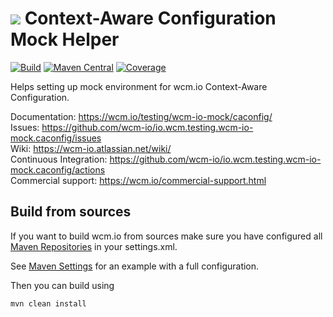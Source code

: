 <img src="https://wcm.io/images/favicon-16@2x.png"/> Context-Aware Configuration Mock Helper
======
[![Build](https://github.com/wcm-io/io.wcm.testing.wcm-io-mock.caconfig/workflows/Build/badge.svg?branch=develop)](https://github.com/wcm-io/io.wcm.testing.wcm-io-mock.caconfig/actions?query=workflow%3ABuild+branch%3Adevelop)
[![Maven Central](https://img.shields.io/maven-central/v/io.wcm/io.wcm.testing.wcm-io-mock.caconfig)](https://repo1.maven.org/maven2/io/wcm/io.wcm.testing.wcm-io-mock.caconfig/)
[![Coverage](https://sonarcloud.io/api/project_badges/measure?project=wcm-io_io.wcm.testing.wcm-io-mock.caconfig&metric=coverage)](https://sonarcloud.io/summary/new_code?id=wcm-io_io.wcm.testing.wcm-io-mock.caconfig)

Helps setting up mock environment for wcm.io Context-Aware Configuration.

Documentation: https://wcm.io/testing/wcm-io-mock/caconfig/<br/>
Issues: https://github.com/wcm-io/io.wcm.testing.wcm-io-mock.caconfig/issues<br/>
Wiki: https://wcm-io.atlassian.net/wiki/<br/>
Continuous Integration: https://github.com/wcm-io/io.wcm.testing.wcm-io-mock.caconfig/actions<br/>
Commercial support: https://wcm.io/commercial-support.html


## Build from sources

If you want to build wcm.io from sources make sure you have configured all [Maven Repositories](https://wcm.io/maven.html) in your settings.xml.

See [Maven Settings](https://github.com/wcm-io/io.wcm.testing.wcm-io-mock.caconfig/blob/develop/.maven-settings.xml) for an example with a full configuration.

Then you can build using

```
mvn clean install
```
